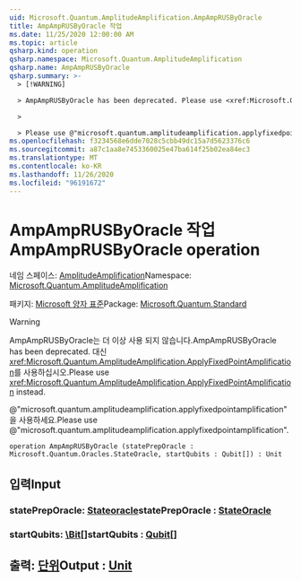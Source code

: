 ```yaml
---
uid: Microsoft.Quantum.AmplitudeAmplification.AmpAmpRUSByOracle
title: AmpAmpRUSByOracle 작업
ms.date: 11/25/2020 12:00:00 AM
ms.topic: article
qsharp.kind: operation
qsharp.namespace: Microsoft.Quantum.AmplitudeAmplification
qsharp.name: AmpAmpRUSByOracle
qsharp.summary: >-
  > [!WARNING]

  > AmpAmpRUSByOracle has been deprecated. Please use <xref:Microsoft.Quantum.AmplitudeAmplification.ApplyFixedPointAmplification> instead.

  >

  > Please use @"microsoft.quantum.amplitudeamplification.applyfixedpointamplification".
ms.openlocfilehash: f3234568e6dde7028c5cbb49dc15a7d5623376c6
ms.sourcegitcommit: a87c1aa8e7453360025e47ba614f25b02ea84ec3
ms.translationtype: MT
ms.contentlocale: ko-KR
ms.lasthandoff: 11/26/2020
ms.locfileid: "96191672"
---
```

# <a name="ampamprusbyoracle-operation"></a><span data-ttu-id="6e320-102">AmpAmpRUSByOracle 작업</span><span class="sxs-lookup"><span data-stu-id="6e320-102">AmpAmpRUSByOracle operation</span></span>

<span data-ttu-id="6e320-103">네임 스페이스: [AmplitudeAmplification](xref:Microsoft.Quantum.AmplitudeAmplification)</span><span class="sxs-lookup"><span data-stu-id="6e320-103">Namespace: [Microsoft.Quantum.AmplitudeAmplification](xref:Microsoft.Quantum.AmplitudeAmplification)</span></span>

<span data-ttu-id="6e320-104">패키지: [Microsoft 양자 표준](https://nuget.org/packages/Microsoft.Quantum.Standard)</span><span class="sxs-lookup"><span data-stu-id="6e320-104">Package: [Microsoft.Quantum.Standard](https://nuget.org/packages/Microsoft.Quantum.Standard)</span></span>


> [!WARNING]
> <span data-ttu-id="6e320-105">AmpAmpRUSByOracle는 더 이상 사용 되지 않습니다.</span><span class="sxs-lookup"><span data-stu-id="6e320-105">AmpAmpRUSByOracle has been deprecated.</span></span> <span data-ttu-id="6e320-106">대신 <xref:Microsoft.Quantum.AmplitudeAmplification.ApplyFixedPointAmplification>를 사용하십시오.</span><span class="sxs-lookup"><span data-stu-id="6e320-106">Please use <xref:Microsoft.Quantum.AmplitudeAmplification.ApplyFixedPointAmplification> instead.</span></span>
>
> <span data-ttu-id="6e320-107">@"microsoft.quantum.amplitudeamplification.applyfixedpointamplification"을 사용하세요.</span><span class="sxs-lookup"><span data-stu-id="6e320-107">Please use @"microsoft.quantum.amplitudeamplification.applyfixedpointamplification".</span></span>



```qsharp
operation AmpAmpRUSByOracle (statePrepOracle : Microsoft.Quantum.Oracles.StateOracle, startQubits : Qubit[]) : Unit
```


## <a name="input"></a><span data-ttu-id="6e320-108">입력</span><span class="sxs-lookup"><span data-stu-id="6e320-108">Input</span></span>

### <a name="statepreporacle--stateoracle"></a><span data-ttu-id="6e320-109">statePrepOracle: [Stateoracle](xref:Microsoft.Quantum.Oracles.StateOracle)</span><span class="sxs-lookup"><span data-stu-id="6e320-109">statePrepOracle : [StateOracle](xref:Microsoft.Quantum.Oracles.StateOracle)</span></span>




### <a name="startqubits--qubit"></a><span data-ttu-id="6e320-110">startQubits: [\Bit](xref:microsoft.quantum.lang-ref.qubit)[]</span><span class="sxs-lookup"><span data-stu-id="6e320-110">startQubits : [Qubit](xref:microsoft.quantum.lang-ref.qubit)[]</span></span>





## <a name="output--unit"></a><span data-ttu-id="6e320-111">출력: [단위](xref:microsoft.quantum.lang-ref.unit)</span><span class="sxs-lookup"><span data-stu-id="6e320-111">Output : [Unit](xref:microsoft.quantum.lang-ref.unit)</span></span>

